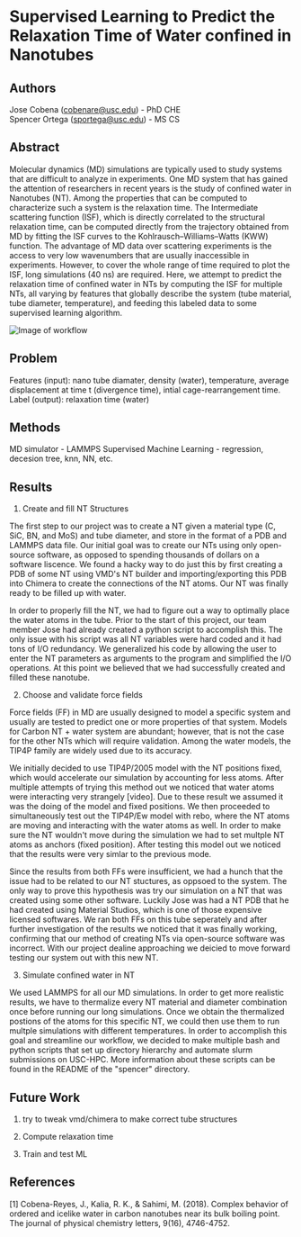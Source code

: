 # Supervised Learning to Predict the Relaxation Time of Water confined in Nanotubes
  
## Authors
Jose Cobena (cobenare@usc.edu) - PhD CHE  
Spencer Ortega (sportega@usc.edu) - MS CS 

## Abstract
Molecular dynamics (MD) simulations are typically used to study systems that are difficult to analyze in experiments. One MD system that has gained the attention of researchers in recent years is the study of confined water in Nanotubes (NT). Among the properties that can be computed to characterize such a system is the relaxation time. The Intermediate scattering function (ISF), which is directly correlated to the structural relaxation time, can be computed directly from the trajectory obtained from MD by fitting the ISF curves to the Kohlrausch–Williams–Watts (KWW) function. The advantage of MD data over scattering experiments is the access to very low wavenumbers that are usually inaccessible in experiments. However, to cover the whole range of time required to plot the ISF, long simulations (40 ns) are required. Here, we attempt to predict the relaxation time of confined water in NTs by computing the ISF for multiple NTs, all varying by features that globally describe the system (tube material, tube diameter, temperature), and feeding this labeled data to some supervised learning algorithm. 

![Image of workflow](https://github.com/spencer-ortega/cs653-final/blob/master/images/workflow.jpg)

## Problem
Features (input): nano tube diamater, density (water), temperature, average displacement at time t (divergence time), intial cage-rearrangement time.
Label (output): relaxation time (water)

## Methods
MD simulator - LAMMPS 
Supervised Machine Learning - regression, decesion tree, knn, NN, etc. 




## Results

1. Create and fill NT Structures

  The first step to our project was to create a NT given a material type (C, SiC, BN, and MoS) and tube diameter, and store in the format of a PDB and LAMMPS data file. Our initial goal was to create our NTs using only open-source software, as opposed to spending thousands of dollars on a software liscence. We found a hacky way to do just this by first creating a PDB of some NT using VMD's NT builder and importing/exporting this PDB into Chimera to create the connections of the NT atoms. Our NT was finally ready to be filled up with water.

  In order to properly fill the NT, we had to figure out a way to optimally place the water atoms in the tube. Prior to the start of this project, our team member Jose had already created a python script to accomplish this. The only issue with his script was all NT variables were hard coded and it had tons of I/O redundancy. We generalized his code by allowing the user to enter the NT parameters as arguments to the program and simplified the I/O operations. At this point we believed that we had successfully created and filled these nanotube.


2. Choose and validate force fields

  Force fields (FF) in MD are usually designed to model a specific system and usually are tested to predict one or more properties of that system. Models for Carbon NT + water system are abundant; however, that is not the case for the other NTs which will require validation. Among the water models, the TIP4P family are widely used due to its accuracy. 

  We initially decided to use TIP4P/2005 model with the NT positions fixed, which would accelerate our simulation by accounting for less atoms. After multiple attempts of trying this method out we noticed that water atoms were interacting very strangely [video]. Due to these result we assumed it was the doing of the model and fixed positions. We then proceeded to simultaneously test out the TIP4P/Ew model with rebo, where the NT atoms are moving and interacting with the water atoms as well. In order to make sure the NT wouldn't move during the simulation we had to set multple NT atoms as anchors (fixed position). After testing this model out we noticed that the results were very simlar to the previous mode.

  Since the results from both FFs were insufficient, we had a hunch that the issue had to be related to our NT stuctures, as oppsoed to the system. The only way to prove this hypothesis was try our simulation on a NT that was created using some other software. Luckily Jose was had a NT PDB that he had created using Material Studios, which is one of those expensive licensed softwares. We ran both FFs on this tube seperately and after further investigation of the results we noticed that it was finally working, confirming that our method of creating NTs via open-source software was incorrect. With our project dealine approaching we deicied to move forward testing our system out with this new NT.
        

3. Simulate confined water in NT

  We used LAMMPS for all our MD simulations. In order to get more realistic results, we have to thermalize every NT material and diameter combination once before running our long simulations.  Once we obtain the thermalized postions of the atoms for this specific NT, we could then use them to run multple simulations with different temperatures. In order to accomplish this goal and streamline our workflow, we decided to make multiple bash and python scripts that set up directory hierarchy and automate slurm submissions on USC-HPC. More information about these scripts can be found in the README of the "spencer" directory.





## Future Work

1. try to tweak vmd/chimera to make correct tube structures

1. Compute relaxation time

2. Train and test ML

## References
[1] Cobena-Reyes, J., Kalia, R. K., & Sahimi, M. (2018). Complex behavior of ordered and icelike water in carbon nanotubes near its bulk boiling point. The journal of physical chemistry letters, 9(16), 4746-4752.
